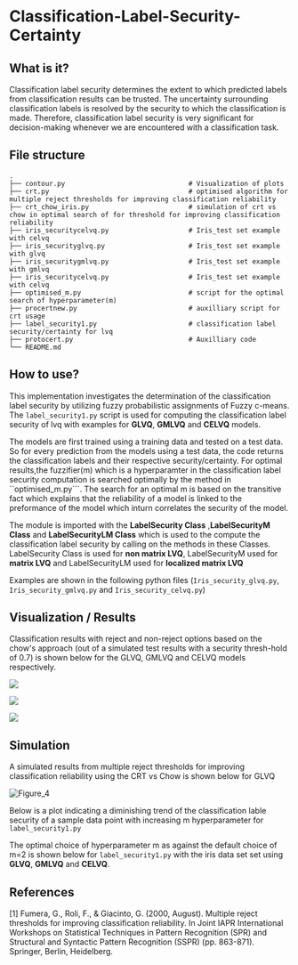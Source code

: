 # Classification-Label-Security-Certainty

## What is it?
Classification label security determines the extent to which predicted labels from classification results can be trusted. The uncertainty surrounding classification labels is resolved by the security to which the classification is made. Therefore, classification label security is very significant for decision-making whenever we are encountered with a classification task.

## File structure

```
.
├── contour.py                               # Visualization of plots
├── crt.py                                   # optimised algorithm for multiple reject thresholds for improving classification reliability
├── crt_chow_iris.py                         # simulation of crt vs chow in optimal search of for threshold for improving classification reliability
├── iris_securitycelvq.py                    # Iris_test set example with celvq
├── iris_securityglvq.py                     # Iris_test set example with glvq
├── iris_securitygmlvq.py                    # Iris_test set example with gmlvq
├── iris_securitycelvq.py                    # Iris_test set example with celvq
├── optimised_m.py                           # script for the optimal search of hyperparameter(m)
├── procertnew.py                            # auxilliary script for crt usage
├── label_security1.py                       # classification label security/certainty for lvq
├── protocert.py                             # Auxilliary code
└── README.md
```

## How to use?
This implementation investigates the determination of the classification label security by utilizing fuzzy probabilistic assignments of Fuzzy c-means.
The ```label_security1.py``` script is used for computing the classification label security of lvq with examples for **GLVQ**, **GMLVQ** and **CELVQ** models.

The models are first trained using a training data and tested on a test data. So for every prediction from the models using a test data, the code returns the classification labels and their respective security/certainty. For optimal results,the fuzzifier(m) which is a hyperparamter in the classification label security computation is searched optimally by the method in ``optimised_m.py```. The search for an optimal m is based on the transitive fact which explains that the reliability of a model is linked to the preformance of the model which inturn correlates the security of the model.

The module is imported with the **LabelSecurity Class** ,**LabelSecurityM Class** and **LabelSecurityLM Class** which is used to the compute the classification label security by calling on the methods in these Classes. LabelSecurity Class is used for **non matrix LVQ**, LabelSecurityM used for **matrix LVQ** and LabelSecurityLM used for **localized matrix LVQ**

Examples are shown in the following python files (```Iris_security_glvq.py```, ```Iris_security_gmlvq.py``` and  ```Iris_security_celvq.py```)



## Visualization / Results

Classification results with reject and non-reject options based on the chow's approach (out of a simulated test results with a security thresh-hold of 0.7)  is shown below for the GLVQ, GMLVQ and CELVQ models respectively.

<p style='align:center'>
<img src='https://user-images.githubusercontent.com/82911284/165191983-dead7c3c-30b7-4f68-bc57-3e608df501bb.png'/>
</p>

<p style='align:center'>
<img src='https://user-images.githubusercontent.com/82911284/165192166-f6cf594c-c50c-4ef8-9777-7636e954f94e.png'/>
</p>

<p style='align:center'>
<img src='https://user-images.githubusercontent.com/82911284/165192342-45d9fc5a-93d9-4d14-8be3-b2d281032af5.png'/>
</p>

## Simulation

A simulated results from multiple reject thresholds for improving classification reliability using the CRT vs Chow is shown below for GLVQ

![Figure_4](https://user-images.githubusercontent.com/82911284/165868376-edfd75fd-dc67-41f1-a75a-305f2a72e06f.png)

 
 Below is a plot indicating a diminishing trend of the classification lable security of a sample data point with increasing m hyperparameter for ```label_security1.py```
 
 
 The optimal choice of hyperparameter m as against the default choice of m=2 is shown below for ```label_security1.py``` with the iris data set set using 
 **GLVQ**, **GMLVQ** and **CELVQ**.


## References

<a id="1">[1]</a> 
Fumera, G., Roli, F., & Giacinto, G. (2000, August). 
Multiple reject thresholds for improving classification reliability. 
In Joint IAPR International Workshops on Statistical Techniques in Pattern Recognition (SPR) and Structural and Syntactic Pattern Recognition (SSPR) (pp. 863-871). Springer, Berlin, Heidelberg.
